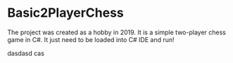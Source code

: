 # Basic2PlayerChess
The project was created as a hobby in 2019. It is a simple two-player chess game in C#. 
It just need to be loaded into C# IDE and run!

dasdasd
cas

